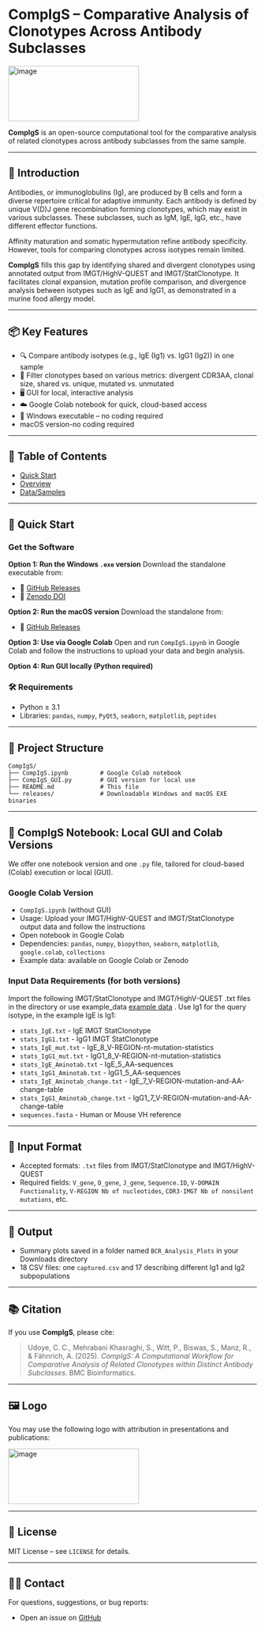 # CompIgS – Comparative Analysis of Clonotypes Across Antibody Subclasses

<img width="265" height="112" alt="image" src="https://github.com/user-attachments/assets/c7e5c63b-148f-4f36-b121-344da1aeeea9" />


**CompIgS** is an open-source computational tool for the comparative analysis of related clonotypes across antibody subclasses from the same sample.

---

## 📅 Introduction

Antibodies, or immunoglobulins (Ig), are produced by B cells and form a diverse repertoire critical for adaptive immunity. Each antibody is defined by unique V(D)J gene recombination forming clonotypes, which may exist in various subclasses. These subclasses, such as IgM, IgE, IgG, etc., have different effector functions.

Affinity maturation and somatic hypermutation refine antibody specificity. However, tools for comparing clonotypes across isotypes remain limited.

**CompIgS** fills this gap by identifying shared and divergent clonotypes using annotated output from IMGT/HighV-QUEST and IMGT/StatClonotype. It facilitates clonal expansion, mutation profile comparison, and divergence analysis between isotypes such as IgE and IgG1, as demonstrated in a murine food allergy model.

---

## 📦 Key Features

* 🔍 Compare antibody isotypes (e.g., IgE (Ig1) vs. IgG1 (Ig2)) in one sample
* 🧠 Filter clonotypes based on various metrics: divergent CDR3AA, clonal size, shared vs. unique, mutated vs. unmutated
* 🖥️ GUI for local, interactive analysis
* ☁️ Google Colab notebook for quick, cloud-based access
* 🫿 Windows executable – no coding required
* macOS version-no coding required

---

## 🔹 Table of Contents

* [Quick Start](#-quick-start)
* [Overview](#-project-structure)
* [Data/Samples](#-input-data-requirements)

---

## 🚀 Quick Start

### Get the Software

**Option 1: Run the Windows `.exe` version**
Download the standalone executable from:

* 🔗 [GitHub Releases](https://github.com/Chrisjames1992/CompIgS/releases)
* 📓 [Zenodo DOI](https://doi.org/10.5281/zenodo.15774119)

**Option 2: Run the macOS version**
Download the standalone from:
* 🔗 [GitHub Releases](https://github.com/Chrisjames1992/CompIgS/releases/download/mv.01/CompIgS_GUI.app.zip)

**Option 3: Use via Google Colab**
Open and run `CompIgS.ipynb` in Google Colab and follow the instructions to upload your data and begin analysis.

**Option 4: Run GUI locally (Python required)**

### 🛠️ Requirements

* Python ≥ 3.1
* Libraries: `pandas`, `numpy`, `PyQt5`, `seaborn`, `matplotlib`, `peptides`

---

## 📁 Project Structure

```
CompIgS/
├── CompIgS.ipynb         # Google Colab notebook
├── CompIgS_GUI.py        # GUI version for local use
├── README.md             # This file
└── releases/             # Downloadable Windows and macOS EXE binaries
```

---

## 📂 CompIgS Notebook: Local GUI and Colab Versions

We offer one notebook version and one `.py` file, tailored for cloud-based (Colab) execution or local (GUI).

### Google Colab Version

* `CompIgS.ipynb` (without GUI)
* Usage: Upload your IMGT/HighV-QUEST and IMGT/StatClonotype output data and follow the instructions
* Open notebook in Google Colab
* Dependencies: `pandas`, `numpy`, `biopython`, `seaborn`, `matplotlib`, `google.colab`, `collections`
* Example data: available on Google Colab or Zenodo

### Input Data Requirements (for both versions)

Import the following IMGT/StatClonotype and IMGT/HighV-QUEST .txt files in the directory or use example_data [example data](https://doi.org/10.5281/zenodo.15774119) . Use Ig1 for the query isotype, in the example IgE is Ig1:

* `stats_IgE.txt` - IgE IMGT StatClonotype
* `stats_IgG1.txt` - IgG1 IMGT StatClonotype
* `stats_IgE_mut.txt` - IgE\_8\_V-REGION-nt-mutation-statistics
* `stats_IgG1_mut.txt` - IgG1\_8\_V-REGION-nt-mutation-statistics
* `stats_IgE_Aminotab.txt` - IgE\_5\_AA-sequences
* `stats_IgG1_Aminotab.txt` - IgG1\_5\_AA-sequences
* `stats_IgE_Aminotab_change.txt` - IgE\_7\_V-REGION-mutation-and-AA-change-table
* `stats_IgG1_Aminotab_change.txt` - IgG1\_7\_V-REGION-mutation-and-AA-change-table
* `sequences.fasta` - Human or Mouse VH reference

---

## 🧪 Input Format

* Accepted formats: `.txt` files from IMGT/StatClonotype and IMGT/HighV-QUEST
* Required fields: `V_gene`, `D_gene`, `J_gene`, `Sequence.ID`, `V-DOMAIN Functionality`, `V-REGION Nb of nucleotides`, `CDR3-IMGT Nb of nonsilent mutations`, etc.

---

## 📄 Output

* Summary plots saved in a folder named `BCR_Analysis_Plots` in your Downloads directory
* 18 CSV files: one `captured.csv` and 17 describing different Ig1 and Ig2 subpopulations

---

## 📚 Citation

If you use **CompIgS**, please cite:

> Udoye, C. C., Mehrabani Khasraghi, S., Witt, P., Biswas, S., Manz, R., & Fähnrich, A. (2025). *CompIgS: A Computational Workflow for Comparative Analysis of Related Clonotypes within Distinct Antibody Subclasses*. BMC Bioinformatics.

---

## 🖼️ Logo

You may use the following logo with attribution in presentations and publications:

<img width="265" height="112" alt="image" src="https://github.com/user-attachments/assets/c7e5c63b-148f-4f36-b121-344da1aeeea9" />

---

## 📜 License

MIT License – see `LICENSE` for details.

---

## 🙋‍♀️ Contact

For questions, suggestions, or bug reports:

* Open an issue on [GitHub](https://github.com/Chrisjames1992/CompIgS/issues)
